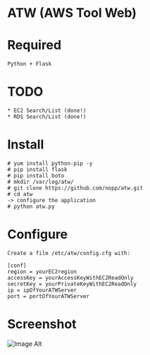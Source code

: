 # ATW (AWS Tool Web)

Required
========
	Python + Flask

TODO
====
	* EC2 Search/List (done!)
	* RDS Search/List (done!)

Install
=======
	# yum install python-pip -y
	# pip install flask
	# pip install boto
	# mkdir /var/log/atw/
	# git clone https://github.com/nopp/atw.git
	# cd atw
	-> configure the application
	# python atw.py

Configure
=========

	Create a file /etc/atw/config.cfg with:

	[conf]
	region = yourEC2region
	accessKey = yourAccessKeyWithEC2ReadOnly
	secretKey = yourPrivateKeyWithEC2ReadOnly
	ip = ipOfYourATWServer
	port = portOfYourATWServer

Screenshot
==========
![Image Alt](http://i63.tinypic.com/309li5j.png)

